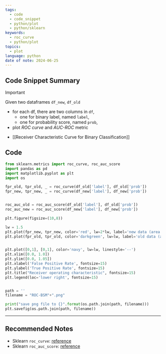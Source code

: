 ```yaml
---
tags:
  - code
  - code_snippet
  - python/plot
  - python/sklearn
keywords:
  - roc_curve
  - python/plot
topics:
  - plot
language: python
date of note: 2024-06-25
---
```


## Code Snippet Summary

>[!important]
>Given two dataframes `df_new`, `df_old`
>- for each df, there are two columns in `df`, 
>	- one for binary label, named `label`, 
>	- one for probability score, named `prob`,  
>- plot *ROC curve* and *AUC-ROC* metric

- [[Receiver Characteristic Curve for Binary Classification]]

## Code

```python
from sklearn.metrics import roc_curve, roc_auc_score
import pandas as pd
import matplotlib.pyplot as plt
import os
```

```python
fpr_old, tpr_old, _ = roc_curve(df_old['label'], df_old['prob'])
fpr_new, tpr_new, _ = roc_curve(df_new['label'], df_new['prob'])


roc_auc_old = roc_auc_score(df_old['label'], df_old['prob'])
roc_auc_new = roc_auc_score(df_new['label'], df_new['prob'])

plt.figure(figsize=(10,8))

lw = 1.5
plt.plot(fpr_new, tpr_new, color='red', lw=2*lw, label='new data (area = %0.3f)' % roc_auc_new)
plt.plot(fpr_old, tpr_old, color='darkgreen', lw=lw, label='old data (area = %0.3f)' % roc_auc_old)


plt.plot([0,1], [0,1], color='navy', lw=lw, linestyle='--')
plt.xlim([0.0, 1.0])
plt.ylim([0.0, 1.05])
plt.xlabel('False Positive Rate', fontsize=15)
plt.ylabel('True Positive Rate', fontsize=15)
plt.title("Receiver operating characteristic", fontsize=15)
plt.legend(loc='lower right', fontsize=15)


path = ''
filename = "ROC-BSM"+".png"

print("save png file to {}".format(os.path.join(path, filename)))
plt.savefig(os.path.join(path, filename))
```






-----------
##  Recommended Notes


- Sklearn `roc_curve`: [reference](https://scikit-learn.org/stable/modules/generated/sklearn.metrics.roc_curve.html)
- Sklearn `roc_auc_score`: [reference](https://scikit-learn.org/stable/modules/generated/sklearn.metrics.roc_auc_score.html)